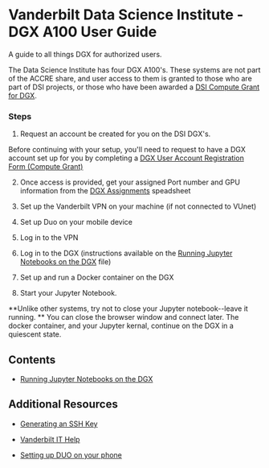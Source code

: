 # Vanderbilt Data Science Institute - DGX A100 User Guide

A guide to all things DGX for authorized users.

The Data Science Institute has four DGX A100's. These systems are not part of the ACCRE share, and user access to them is granted to those who are part of DSI projects, or those who have been awarded a [DSI Compute Grant for DGX](https://docs.google.com/forms/d/e/1FAIpQLScWr3SPiwxeQFQxuesn8R2fDF7k0jOTzFXPNCly-AsEHPh5fw/viewform?usp=sf_link). 


### Steps

1. Request an account be created for you on the DSI DGX's. 

Before continuing with your setup, you'll need to request to have a DGX account set up for you by completing a [DGX User Account Registration Form (Compute Grant)](https://docs.google.com/forms/d/e/1FAIpQLScWr3SPiwxeQFQxuesn8R2fDF7k0jOTzFXPNCly-AsEHPh5fw/viewform?usp=sf_link)

2. Once access is provided, get your assigned Port number and GPU information from the [DGX Assignments](https://docs.google.com/spreadsheets/d/1BQjkEN3PJDlljziHQeCBBTwa9unaWivCDnwpmLqmxUQ/edit#gid=0) speadsheet

4. Set up the Vanderbilt VPN on your machine (if not connected to VUnet)

5. Set up Duo on your mobile device

6. Log in to the VPN

7. Log in to the DGX (instructions available on the [Running Jupyter Notebooks on the DGX](using-docker-jupyter.md) file)

8. Set up and run a Docker container on the DGX

9. Start your Jupyter Notebook. 

**Unlike other systems, try not to close your Jupyter notebook--leave it running. ** You can close the browser window and connect later. The docker container, and your Jupyter kernal, continue on the DGX in a quiescent state. 

## Contents



* [Running Jupyter Notebooks on the DGX](using-docker-jupyter.md)

## Additional Resources 

* [Generating an SSH Key](https://docs.github.com/en/authentication/connecting-to-github-with-ssh/generating-a-new-ssh-key-and-adding-it-to-the-ssh-agent)

* [Vanderbilt IT Help](https://it.vanderbilt.edu/)

* [Setting up DUO on your phone](https://it.vanderbilt.edu/files/Enrollment_and_Login.pdf)
